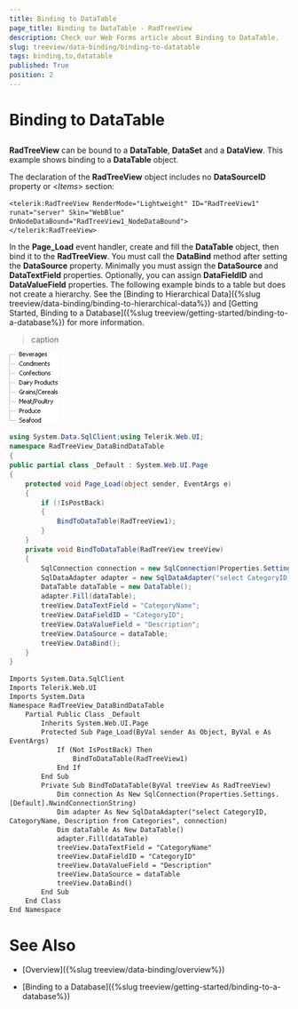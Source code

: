```yaml
---
title: Binding to DataTable
page_title: Binding to DataTable - RadTreeView
description: Check our Web Forms article about Binding to DataTable.
slug: treeview/data-binding/binding-to-datatable
tags: binding,to,datatable
published: True
position: 2
---
```


# Binding to DataTable



## 

**RadTreeView** can be bound to a **DataTable**, **DataSet** and a **DataView**. This example shows binding to a **DataTable** object.

The declaration of the **RadTreeView** object includes no **DataSourceID** property or <*Items*> section:

````ASPNET
<telerik:RadTreeView RenderMode="Lightweight" ID="RadTreeView1" runat="server" Skin="WebBlue" OnNodeDataBound="RadTreeView1_NodeDataBound">
</telerik:RadTreeView>
````



In the **Page_Load** event handler, create and fill the **DataTable** object, then bind it to the **RadTreeView**. You must call the **DataBind** method after setting the **DataSource** property. Minimally you must assign the **DataSource** and **DataTextField** properties. Optionally, you can assign **DataFieldID** and **DataValueField** properties. The following example binds to a table but does not create a hierarchy. See the [Binding to Hierarchical Data]({%slug treeview/data-binding/binding-to-hierarchical-data%}) and [Getting Started, Binding to a Database]({%slug treeview/getting-started/binding-to-a-database%}) for more information.






>caption 

![RadTreeView DataBase](images/treeview_databindingdatabase.png)



````C#
using System.Data.SqlClient;using Telerik.Web.UI;
namespace RadTreeView_DataBindDataTable
{    
public partial class _Default : System.Web.UI.Page        
{        
    protected void Page_Load(object sender, EventArgs e)                
    {                        
        if (!IsPostBack)                        
        {                               
            BindToDataTable(RadTreeView1);                        
        }               
    }        
    private void BindToDataTable(RadTreeView treeView)           
    {                   
        SqlConnection connection = new SqlConnection(Properties.Settings.Default.NwindConnectionString);        
        SqlDataAdapter adapter = new SqlDataAdapter("select CategoryID, CategoryName, Description from Categories", connection);            
        DataTable dataTable = new DataTable();        
        adapter.Fill(dataTable);        
        treeView.DataTextField = "CategoryName";                  
        treeView.DataFieldID = "CategoryID";                   
        treeView.DataValueField = "Description";                     
        treeView.DataSource = dataTable;                    
        treeView.DataBind();            
    }  
}
````
````VB.NET
Imports System.Data.SqlClient
Imports Telerik.Web.UI
Imports System.Data
Namespace RadTreeView_DataBindDataTable
    Partial Public Class _Default
        Inherits System.Web.UI.Page
        Protected Sub Page_Load(ByVal sender As Object, ByVal e As EventArgs)
            If (Not IsPostBack) Then
                BindToDataTable(RadTreeView1)
            End If
        End Sub
        Private Sub BindToDataTable(ByVal treeView As RadTreeView)
            Dim connection As New SqlConnection(Properties.Settings.[Default].NwindConnectionString)
            Dim adapter As New SqlDataAdapter("select CategoryID, CategoryName, Description from Categories", connection)
            Dim dataTable As New DataTable()
            adapter.Fill(dataTable)
            treeView.DataTextField = "CategoryName"
            treeView.DataFieldID = "CategoryID"
            treeView.DataValueField = "Description"
            treeView.DataSource = dataTable
            treeView.DataBind()
        End Sub
    End Class
End Namespace
````


# See Also

 * [Overview]({%slug treeview/data-binding/overview%})

 * [Binding to a Database]({%slug treeview/getting-started/binding-to-a-database%})
